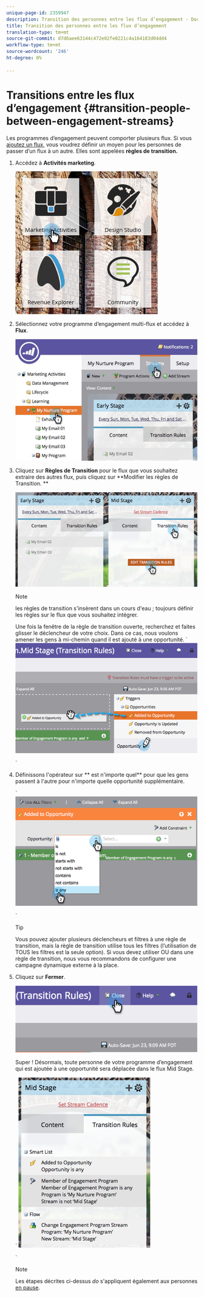 ```yaml
---
unique-page-id: 2359947
description: Transition des personnes entre les flux d’engagement - Documents marketing - Documentation du produit
title: Transition des personnes entre les flux d’engagement
translation-type: tm+mt
source-git-commit: d7d6aee63144c472e02fe0221c4a164183d04dd4
workflow-type: tm+mt
source-wordcount: '246'
ht-degree: 0%

---
```



# Transitions entre les flux d’engagement {#transition-people-between-engagement-streams}

Les programmes d’engagement peuvent comporter plusieurs flux. Si vous [ajoutez un flux](../../../../product-docs/email-marketing/drip-nurturing/creating-an-engagement-program/add-a-stream.md), vous voudrez définir un moyen pour les personnes de passer d’un flux à un autre. Elles sont appelées **règles de transition.**

1. Accédez à **Activités marketing**.

   ![](assets/ma.png)

1. Sélectionnez votre programme d’engagement multi-flux et accédez à **Flux**.

   ![](assets/multistream.jpg)

1. Cliquez sur **Règles de Transition** pour le flux que vous souhaitez extraire des autres flux, puis cliquez sur **Modifier les règles de Transition. **

   ![](assets/image2014-9-15-18-3a10-3a18.png)

   >[!NOTE]
   >
   >les règles de transition s&#39;insèrent dans un cours d&#39;eau ; toujours définir les règles sur le flux que vous souhaitez intégrer.

   Une fois la fenêtre de la règle de transition ouverte, recherchez et faites glisser le déclencheur de votre choix. Dans ce cas, nous voulons amener les gens à mi-chemin quand il est ajouté à une opportunité.
` ![](assets/image2014-9-15-18-3a10-3a46.png)

   `

1. Définissons l&#39;opérateur sur ** est n&#39;importe quel** pour que les gens passent à l&#39;autre pour n&#39;importe quelle opportunité supplémentaire.

   ` ![](assets/image2014-9-15-18-3a11-3a14.png)

   `

   >[!TIP]
   >
   >Vous pouvez ajouter plusieurs déclencheurs et filtres à une règle de transition, mais la règle de transition utilise tous les filtres (l’utilisation de TOUS les filtres est la seule option). Si vous devez utiliser OU dans une règle de transition, nous vous recommandons de configurer une campagne dynamique externe à la place.

1. Cliquez sur **Fermer**.

   ![](assets/image2014-9-15-18-3a11-3a23.png)

   Super ! Désormais, toute personne de votre programme d’engagement qui est ajoutée à une opportunité sera déplacée dans le flux Mid Stage.

   ` ![](assets/image2014-9-15-18-3a11-3a29.png)

   `

   >[!NOTE]
   >
   >Les étapes décrites ci-dessus *do* s&#39;appliquent également aux personnes [en pause](http://docs.marketo.com/display/DOCS/Pause+People+in+an+Engagement+Program).

